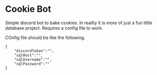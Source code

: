 # Cookie Bot
Simple discord bot to bake cookies. In reality it is more of just a fun little database project. Requires a config file to work. 

COnfig file should be like the following.
```
{
    "discordToken":"",
    "sqlHost":"",
    "sqlUsername":"",
    "sqlPassword":""
}
```